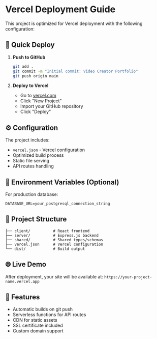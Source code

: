# Vercel Deployment Guide

This project is optimized for Vercel deployment with the following configuration:

## 🚀 Quick Deploy

1. **Push to GitHub**
   ```bash
   git add .
   git commit -m "Initial commit: Video Creator Portfolio"
   git push origin main
   ```

2. **Deploy to Vercel**
   - Go to [vercel.com](https://vercel.com)
   - Click "New Project"
   - Import your GitHub repository
   - Click "Deploy"

## ⚙️ Configuration

The project includes:
- `vercel.json` - Vercel configuration
- Optimized build process
- Static file serving
- API routes handling

## 🔧 Environment Variables (Optional)

For production database:
```
DATABASE_URL=your_postgresql_connection_string
```

## 📁 Project Structure

```
├── client/          # React frontend
├── server/          # Express.js backend
├── shared/          # Shared types/schemas
├── vercel.json      # Vercel configuration
└── dist/            # Build output
```

## 🌐 Live Demo

After deployment, your site will be available at:
`https://your-project-name.vercel.app`

## 🎯 Features

- Automatic builds on git push
- Serverless functions for API routes
- CDN for static assets
- SSL certificate included
- Custom domain support